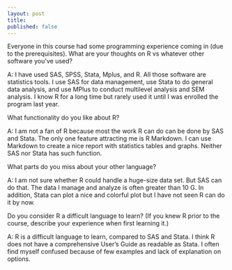 ```yaml
---
layout: post
title: 
published: false
---
```


Everyone in this course had some programming experience coming in (due to the prerequisites).  What are your thoughts on R vs whatever other software you've used?

A: I have used SAS, SPSS, Stata, Mplus, and R. All those software are statistics tools. I use SAS for data management, use Stata to do general data analysis, and use MPlus to conduct multilevel analysis and SEM analysis. I know R for a long time but rarely used it until I was enrolled the program last year.

What functionality do you like about R?  

A:  I am not a fan of R because most the work R can do can be done by SAS and Stata. The only one feature attracting me is R Markdown. I can use Markdown to create a nice report with statistics tables and graphs. Neither SAS nor Stata has such function. 

What parts do you miss about your other language?  

A: I am not sure whether R could handle a huge-size data set. But SAS can do that. The data I manage and analyze is often greater than 10 G. In addition, Stata can plot a nice and colorful plot but I have not seen R can do it by now.

Do you consider R a difficult language to learn? (If you knew R prior to the course, describe your experience when first learning it.)

A: R is a difficult language to learn, compared to SAS and Stata. I think R does not have a comprehensive User’s Guide as readable as Stata. I often find myself confused because of few examples and lack of explanation on options. 
